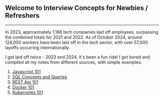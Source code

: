 ## Welcome to Interview Concepts for Newbies / Refreshers

---

In 2023, approximately 1,186 tech companies laid off employees, surpassing the combined totals for 2021 and 2022. As of October 2024, around 124,000 workers have been laid off in the tech sector, with over 57,000 layoffs occurring internationally.

I got laid off twice - 2023 and 2024, it's been a fun ride! I got bored and compiled all my notes from different sources, with simple examples.

1. [Javascript 101](https://github.com/ivymorenomt/Interview-Concepts-for-Newbies/blob/main/javascript101.md)
2. [SQL Concepts and Queries](https://github.com/ivymorenomt/Interview-Concepts-for-Newbies/blob/main/sql101.md)
3. [REST Api 101](https://github.com/ivymorenomt/Interview-Concepts-for-Newbies/blob/main/restapi.md)
4. [Docker 101](https://github.com/ivymorenomt/Interview-Concepts-for-Newbies/blob/main/docker101.md)
5. [Kubernetes 101](https://github.com/ivymorenomt/Interview-Concepts-for-Newbies/blob/main/kubernetes.md)
